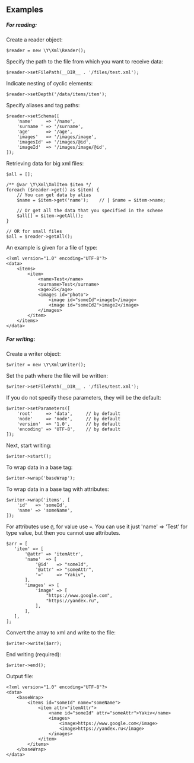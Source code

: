## Examples

##### For reading:
Create a reader object:
```
$reader = new \Y\Xml\Reader();
```
Specify the path to the file from which you want to receive data:
```
$reader->setFilePath(__DIR__ . '/files/test.xml');
```
Indicate nesting of cyclic elements:
```
$reader->setDepth('/data/items/item');
```
Specify aliases and tag paths:
```
$reader->setSchema([
    'name'     => '/name',
    'surname ' => '/surname',
    'age'      => '/age',
    'images'   => '/images/image',
    'imagesId' => '/images/@id',
    'imageId'  => '/images/image/@id',
]);
```
Retrieving data for big xml files:
```
$all = [];

/** @var \Y\Xml\XmlItem $item */
foreach ($reader->get() as $item) {
    // You can get data by alias
    $name = $item->get('name');    // | $name = $item->name;

    // Or get all the data that you specified in the scheme
    $all[] = $item->getAll();
}

// OR for small files
$all = $reader->getAll();
```
An example is given for a file of type:
```
<?xml version="1.0" encoding="UTF-8"?>
<data>
    <items>
        <item>
            <name>Test</name>
            <surname>Test</surname>
            <age>25</age>
            <images id="photo">
                <image id="someId">image1</image>
                <image id="someId2">image2</image>
            </images>
        </item>
    </items>
</data>
```
##### For writing:
Create a writer object:
```
$writer = new \Y\Xml\Writer();
```
Set the path where the file will be written:
```
$writer->setFilePath(__DIR__ . '/files/test.xml');
```
If you do not specify these parameters, they will be the default:
```
$writer->setParameters([
    'root'     => 'data',     // by default
    'node'     => 'node',     // by default
    'version'  => '1.0',      // by default
    'encoding' => 'UTF-8',    // by default
]);
```
Next, start writing:
```
$writer->start();
```
To wrap data in a base tag:
```
$writer->wrap('baseWrap');
```
To wrap data in a base tag with attributes:
```
$writer->wrap('items', [
    'id'   => 'someId',
    'name' => 'someName',
]);
```
For attributes use `@`, for value use `=`.
You can use it just 'name' => 'Test' for type value, but then you cannot use attributes.
```
$arr = [
   'item' => [
       '@attr' => 'itemAttr',
       'name'  => [
           '@id'   => "someId",
           '@attr' => "someAttr",
           '='     => "Yakiv",
       ],
       'images' => [
           'image' => [
               "https://www.google.com",
               "https://yandex.ru",
           ],
       ],
   ],
];

```
Convert the array to xml and write to the file:
```
$writer->write($arr);
```
End writing (required):
```
$writer->end();
```
Output file:
```
<?xml version="1.0" encoding="UTF-8"?>
<data>
    <baseWrap>
        <items id="someId" name="someName">
            <item attr="itemAttr">
                <name id="someId" attr="someAttr">Yakiv</name>
                <images>
                    <image>https://www.google.com</image>
                    <image>https://yandex.ru</image>
                </images>
            </item>
        </items>
    </baseWrap>
</data>
```